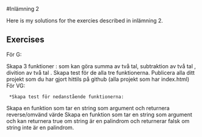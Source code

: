 #Inlämning 2

Here is my solutions for the exercies described in inlämning 2.

## Exercises

För G:

Skapa 3 funktioner : som kan göra summa av två tal, subtraktion av två tal , divition av två tal . Skapa test för de alla tre funktionerna.
Publicera alla ditt projekt som du har gjort hittils på github (alla projekt som har index.html)
För VG:

     *Skapa test för nedanstående funktionerna:

Skapa en funktion som tar en string som argument och returnera reverse/omvänd värde
Skapa en funktion som tar en string som argument och kan returnera true om string är en palindrom och returnerar falsk om string inte är en palindrom.

